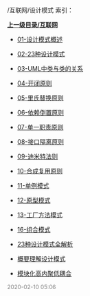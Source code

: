 /互联网/设计模式 索引：


**[上一级目录/互联网](/互联网/index.md)**

- [01-设计模式概述](/互联网/设计模式/01-设计模式概述.md)

- [02-23种设计模式](/互联网/设计模式/02-23种设计模式.md)

- [03-UML中类与类的关系](/互联网/设计模式/03-UML中类与类的关系.md)

- [04-开闭原则](/互联网/设计模式/04-开闭原则.md)

- [05-里氏替换原则](/互联网/设计模式/05-里氏替换原则.md)

- [06-依赖倒置原则](/互联网/设计模式/06-依赖倒置原则.md)

- [07-单一职责原则](/互联网/设计模式/07-单一职责原则.md)

- [08-接口隔离原则](/互联网/设计模式/08-接口隔离原则.md)

- [09-迪米特法则](/互联网/设计模式/09-迪米特法则.md)

- [10-合成复用原则](/互联网/设计模式/10-合成复用原则.md)

- [11-单例模式](/互联网/设计模式/11-单例模式.md)

- [12-原型模式](/互联网/设计模式/12-原型模式.md)

- [13-工厂方法模式](/互联网/设计模式/13-工厂方法模式.md)

- [16-组合模式](/互联网/设计模式/16-组合模式.md)

- [23种设计模式全解析](/互联网/设计模式/23种设计模式全解析.md)

- [概要理解设计模式](/互联网/设计模式/概要理解设计模式.md)

- [模块化高内聚低耦合](/互联网/设计模式/模块化高内聚低耦合.md)


<font size=2 color='grey'> 2020-02-10 05:06 </font>